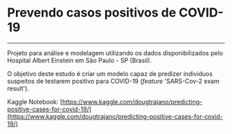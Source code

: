 # Prevendo casos positivos de COVID-19

---

Projeto para análise e modelagem utilizando os dados disponibilizados pelo Hospital Albert Einstein em São Paulo - SP (Brasil).

O objetivo deste estudo é criar um modelo capaz de predizer individuos suspeitos de testarem positivo para COVID-19 (*feature* 'SARS-Cov-2 exam result').

Kaggle Notebook: [https://www.kaggle.com/dougtrajano/predicting-positive-cases-for-covid-19/](https://www.kaggle.com/dougtrajano/predicting-positive-cases-for-covid-19/)